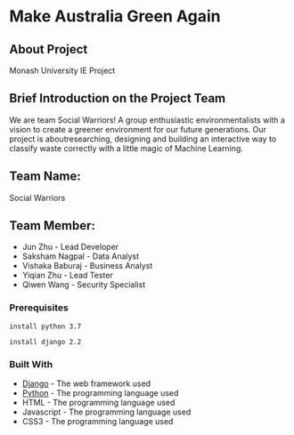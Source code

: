 # Make Australia Green Again

## About Project
Monash University IE Project

## Brief Introduction on the Project Team
We are team Social Warriors! A group enthusiastic environmentalists with a vision to create a greener environment for our future generations. Our project is aboutresearching, designing and building an interactive way to classify waste correctly with a little magic of Machine Learning. 

## Team Name: 
Social Warriors

## Team Member: 
* Jun Zhu - Lead Developer
* Saksham Nagpal - Data Analyst
* Vishaka Baburaj - Business Analyst
* Yiqian Zhu - Lead Tester
* Qiwen Wang - Security Specialist

### Prerequisites
```
install python 3.7
```
```
install django 2.2
```

### Built With
* [Django](https://docs.djangoproject.com/en/2.2/) - The web framework used
* [Python](https://www.python.org/downloads/release/python-370/) - The programming language used
* HTML - The programming language used
* Javascript - The programming language used
* CSS3 - The programming language used
